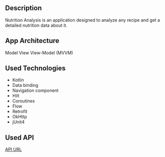 ## Description

Nutrition Analysis is an application designed to analyze any recipe and get a detailed nutrition data about it.

## App Architecture

Model View View-Model (MVVM)

## Used Technologies

* Kotlin
* Data binding
* Navigation component
* Hilt
* Coroutines
* Flow
* Retrofit
* OkHttp
* jUnit4

## Used API 

[API URL](https://developer.edamam.com/edamam-docs-nutrition-api/)
